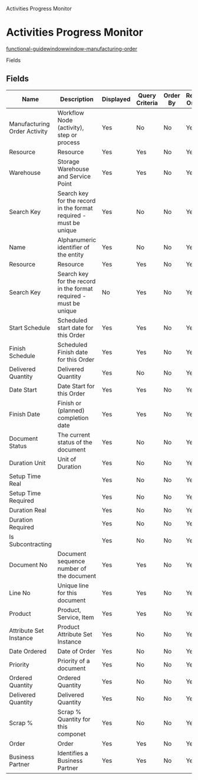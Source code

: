 
Activities Progress Monitor
# Activities Progress Monitor



[functional-guidewindowwindow-manufacturing-order](functional-guidewindowwindow-manufacturing-order.md)

Fields
## Fields




Name                         | Description                                                       | Displayed | Query Criteria | Order By | Read Only | Mandatory
---------------------------- | ----------------------------------------------------------------- | --------- | -------------- | -------- | --------- | ---------
Manufacturing Order Activity | Workflow Node (activity), step or process                         | Yes       | No             | No       | Yes       | No       
Resource                     | Resource                                                          | Yes       | Yes            | No       | Yes       | No       
Warehouse                    | Storage Warehouse and Service Point                               | Yes       | Yes            | No       | Yes       | No       
Search Key                   | Search key for the record in the format required - must be unique | Yes       | No             | No       | Yes       | No       
Name                         | Alphanumeric identifier of the entity                             | Yes       | No             | No       | Yes       | No       
Resource                     | Resource                                                          | Yes       | Yes            | No       | Yes       | No       
Search Key                   | Search key for the record in the format required - must be unique | No        | Yes            | No       | Yes       | No       
Start Schedule               | Scheduled start date for this Order                               | Yes       | Yes            | No       | Yes       | No       
Finish Schedule              | Scheduled Finish date for this Order                              | Yes       | Yes            | No       | Yes       | No       
Delivered Quantity           | Delivered Quantity                                                | Yes       | No             | No       | Yes       | No       
Date Start                   | Date Start for this Order                                         | Yes       | Yes            | No       | Yes       | No       
Finish Date                  | Finish or (planned) completion date                               | Yes       | Yes            | No       | Yes       | No       
Document Status              | The current status of the document                                | Yes       | No             | No       | Yes       | No       
Duration Unit                | Unit of Duration                                                  | Yes       | No             | No       | Yes       | No       
Setup Time Real              |                                                                   | Yes       | No             | No       | Yes       | No       
Setup Time Required          |                                                                   | Yes       | No             | No       | Yes       | No       
Duration Real                |                                                                   | Yes       | No             | No       | Yes       | No       
Duration Required            |                                                                   | Yes       | No             | No       | Yes       | No       
Is Subcontracting            |                                                                   | Yes       | No             | No       | Yes       | No       
Document No                  | Document sequence number of the document                          | Yes       | Yes            | No       | Yes       | No       
Line No                      | Unique line for this document                                     | Yes       | Yes            | No       | Yes       | No       
Product                      | Product, Service, Item                                            | Yes       | Yes            | No       | Yes       | No       
Attribute Set Instance       | Product Attribute Set Instance                                    | Yes       | No             | No       | Yes       | No       
Date Ordered                 | Date of Order                                                     | Yes       | No             | No       | Yes       | No       
Priority                     | Priority of a document                                            | Yes       | No             | No       | Yes       | No       
Ordered Quantity             | Ordered Quantity                                                  | Yes       | No             | No       | Yes       | No       
Delivered Quantity           | Delivered Quantity                                                | Yes       | No             | No       | Yes       | No       
Scrap %                      | Scrap % Quantity for this componet                                | Yes       | No             | No       | Yes       | No       
Order                        | Order                                                             | Yes       | Yes            | No       | Yes       | No       
Business Partner             | Identifies a Business Partner                                     | Yes       | Yes            | No       | Yes       | No       
